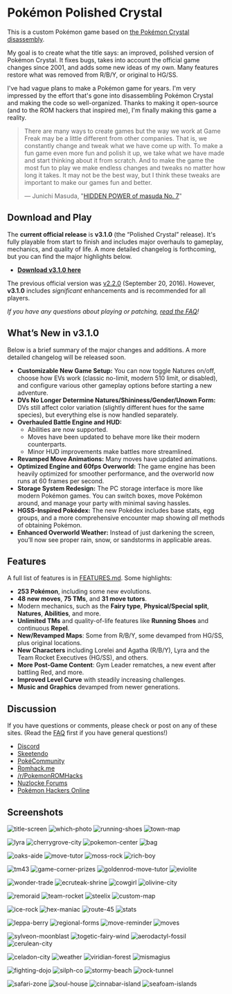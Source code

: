 # Pokémon Polished Crystal

This is a custom Pokémon game based on [the Pokémon Crystal disassembly](https://github.com/pret/pokecrystal).

My goal is to create what the title says: an improved, polished version of Pokémon Crystal. It fixes bugs, takes into account the official game changes since 2001, and adds some new ideas of my own. Many features restore what was removed from R/B/Y, or original to HG/SS.

I've had vague plans to make a Pokémon game for years. I'm very impressed by the effort that's gone into disassembling Pokémon Crystal and making the code so well-organized. Thanks to making it open-source (and to the ROM hackers that inspired me), I'm finally making this game a reality.

> There are many ways to create games but the way we work at Game Freak may be a little different from other companies. That is, we constantly change and tweak what we have come up with. To make a fun game even more fun and polish it up, we take what we have made and start thinking about it from scratch. And to make the game the most fun to play we make endless changes and tweaks no matter how long it takes. It may not be the best way, but I think these tweaks are important to make our games fun and better.
>
> — Junichi Masuda, "[HIDDEN POWER of masuda No. 7](https://www.gamefreak.co.jp/blog/dir_english/?p=21)"

## Download and Play

The **current official release** is **v3.1.0** (the “Polished Crystal” release). It's fully playable from start to finish and includes major overhauls to gameplay, mechanics, and quality of life. A more detailed changelog is forthcoming, but you can find the major highlights below.

- **[Download v3.1.0 here](https://github.com/Rangi42/polishedcrystal/releases/tag/v3.1.0)**

The previous official version was [v2.2.0](https://github.com/Rangi42/polishedcrystal/releases/tag/v2.2.0) (September 20, 2016). However, **v3.1.0** includes *significant* enhancements and is recommended for all players.

*If you have any questions about playing or patching, [read the FAQ](FAQ.md)!*

## What’s New in v3.1.0

Below is a brief summary of the major changes and additions. A more detailed changelog will be released soon.

- **Customizable New Game Setup:** You can now toggle Natures on/off, choose how EVs work (classic no-limit, modern 510 limit, or disabled), and configure various other gameplay options before starting a new adventure.
- **DVs No Longer Determine Natures/Shininess/Gender/Unown Form:** DVs still affect color variation (slightly different hues for the same species), but everything else is now handled separately.
- **Overhauled Battle Engine and HUD:**
  - Abilities are now supported.
  - Moves have been updated to behave more like their modern counterparts.
  - Minor HUD improvements make battles more streamlined.
- **Revamped Move Animations:** Many moves have updated animations.
- **Optimized Engine and 60fps Overworld:** The game engine has been heavily optimized for smoother performance, and the overworld now runs at 60 frames per second.
- **Storage System Redesign:** The PC storage interface is more like modern Pokémon games. You can switch boxes, move Pokémon around, and manage your party with minimal saving hassles.
- **HGSS-Inspired Pokédex:** The new Pokédex includes base stats, egg groups, and a more comprehensive encounter map showing *all* methods of obtaining Pokémon.
- **Enhanced Overworld Weather:** Instead of just darkening the screen, you’ll now see proper rain, snow, or sandstorms in applicable areas.

## Features

A full list of features is in [FEATURES.md](FEATURES.md). Some highlights:

- **253 Pokémon**, including some new evolutions.
- **48 new moves**, **75 TMs**, and **31 move tutors**.
- Modern mechanics, such as the **Fairy type**, **Physical/Special split**, **Natures**, **Abilities**, and more.
- **Unlimited TMs** and quality-of-life features like **Running Shoes** and continuous **Repel**.
- **New/Revamped Maps**: Some from R/B/Y, some devamped from HG/SS, plus original locations.
- **New Characters** including Lorelei and Agatha (R/B/Y), Lyra and the Team Rocket Executives (HG/SS), and others.
- **More Post-Game Content**: Gym Leader rematches, a new event after battling Red, and more.
- **Improved Level Curve** with steadily increasing challenges.
- **Music and Graphics** devamped from newer generations.

## Discussion

If you have questions or comments, please check or post on any of these sites. (Read the [FAQ](FAQ.md) first if you have general questions!)

- [Discord](https://discord.gg/ZK5pqK8)
- [Skeetendo](https://hax.iimarckus.org/topic/6874/)
- [PokéCommunity](http://www.pokecommunity.com/showthread.php?t=373172)
- [Romhack.me](http://www.romhack.me/polishedcrystal/wall/)
- [/r/PokemonROMHacks](https://www.reddit.com/r/PokemonROMhacks/comments/51kbcn/pok%C3%A9mon_polished_crystal_200/)
- [Nuzlocke Forums](http://s7.zetaboards.com/Nuzlocke_Forum/topic/11003710/)
- [Pokémon Hackers Online](http://www.pokemonhackersonline.com/showthread.php?t=15811)

## Screenshots

![title-screen](screenshots/title-screen.png)
![which-photo](screenshots/which-photo.png)
![running-shoes](screenshots/running-shoes.png)
![town-map](screenshots/town-map.png)
  
![lyra](screenshots/lyra.png)
![cherrygrove-city](screenshots/cherrygrove-city.png)
![pokemon-center](screenshots/pokemon-center.png)
![bag](screenshots/bag.png)
  
![oaks-aide](screenshots/oaks-aide.png)
![move-tutor](screenshots/move-tutor.png)
![moss-rock](screenshots/moss-rock.png)
![rich-boy](screenshots/rich-boy.png)
  
![tm43](screenshots/tm43.png)
![game-corner-prizes](screenshots/game-corner-prizes.png)
![goldenrod-move-tutor](screenshots/goldenrod-move-tutor.png)
![eviolite](screenshots/eviolite.png)
  
![wonder-trade](screenshots/wonder-trade.png)
![ecruteak-shrine](screenshots/ecruteak-shrine.png)
![cowgirl](screenshots/cowgirl.png)
![olivine-city](screenshots/olivine-city.png)
  
![remoraid](screenshots/remoraid.png)
![team-rocket](screenshots/team-rocket.png)
![steelix](screenshots/steelix.png)
![custom-map](screenshots/custom-map.png)
  
![ice-rock](screenshots/ice-rock.png)
![hex-maniac](screenshots/hex-maniac.png)
![route-45](screenshots/route-45.png)
![stats](screenshots/stats.png)

![leppa-berry](screenshots/leppa-berry.png)
![regional-forms](screenshots/regional-forms.png)
![move-reminder](screenshots/move-reminder.png)
![moves](screenshots/moves.png)
  
![sylveon-moonblast](screenshots/sylveon-moonblast.png)
![togetic-fairy-wind](screenshots/togetic-fairy-wind.png)
![aerodactyl-fossil](screenshots/aerodactyl-fossil.png)
![cerulean-city](screenshots/cerulean-city.png)
  
![celadon-city](screenshots/celadon-city.png)
![weather](screenshots/weather.png)
![viridian-forest](screenshots/viridian-forest.png)
![mismagius](screenshots/mismagius.png)
  
![fighting-dojo](screenshots/fighting-dojo.png)
![silph-co](screenshots/silph-co.png)
![stormy-beach](screenshots/stormy-beach.png)
![rock-tunnel](screenshots/rock-tunnel.png)
  
![safari-zone](screenshots/safari-zone.png)
![soul-house](screenshots/soul-house.png)
![cinnabar-island](screenshots/cinnabar-island.png)
![seafoam-islands](screenshots/seafoam-islands.png)
